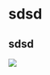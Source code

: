 # sdsd

## sdsd

![](https://ss0.bdstatic.com/94oJfD_bAAcT8t7mm9GUKT-xh_/timg?image&quality=100&size=b4000_4000&sec=1594375377&di=1f067d868addc6d174ae751c2c3aa0cc&src=http://a0.att.hudong.com/64/76/20300001349415131407760417677.jpg)
